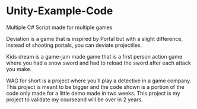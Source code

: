 # Unity-Example-Code
Multiple C# Script made for multiple games

Deviation is a game that is inspired by Portal but with a slight difference,
instead of shooting portals, you can deviate projectiles.

Kids dream is a game-jam made game that is a first person action game
where you had a snow sword and had to reload the sword after each attack you make.

WAG for short is a project where you'll play a detective in a game company. This project is meant to be bigger
and the code shown is a portion of the code only made for a little demo made in two weeks.
This project is my project to validate my courseand will be over in 2 years.
